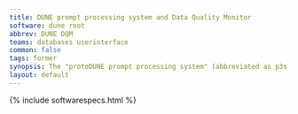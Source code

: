 ```yaml
---
title: DUNE prompt processing system and Data Quality Monitor
software: dune root
abbrev: DUNE DQM
teams: databases userinterface
common: false
tags: former
synopsis: The "protoDUNE prompt processing system" (abbreviated as p3s) is used in the protoDUNE-SP experiment at CERN in order to provide Data Quality Monitoring capabilities. It is a combination of a simple workload management system and a content server, both implemented within the Django web application framework. A characteristic feature of the system is self-describing data which allows integration of new computational payloads without changes in the server code.
layout: default
---
```


{% include softwarespecs.html %}
